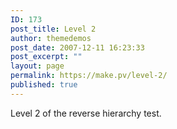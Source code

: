 ```yaml
---
ID: 173
post_title: Level 2
author: themedemos
post_date: 2007-12-11 16:23:33
post_excerpt: ""
layout: page
permalink: https://make.pv/level-2/
published: true
---
```

Level 2 of the reverse hierarchy test.
